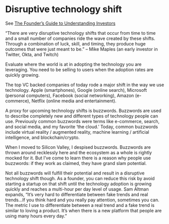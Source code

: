 # Disruptive technology shift

See [The Founder’s Guide to Understanding Investors](https://www.atrium.co/blog/startup-investors/)

“There are very disruptive technology shifts that occur from time to time and a small number of companies ride the wave created by these shifts. Through a combination of luck, skill, and timing, they produce huge outcomes that were just meant to be.” – Mike Maples (an early investor in Twitter, Okta, and Twitch)

Evaluate where the world is at in adopting the technology you are leveraging. You need to be selling to users when the adoption rates are quickly growing.

The top VC backed companies of today rode a major shift in the way we use technology. Apple (smartphones), Google (online search), Microsoft (personal computers), Facebook (social networking), Amazon (e-commerce), Netflix (online media and entertainment).

A proxy for upcoming technology shifts is buzzwords. Buzzwords are used to describe completely new and different types of technology people can use. Previously common buzzwords were terms like e-commerce, search, and social media, and my favorite ‘the cloud.’ Today, common buzzwords include virtual reality / augmented reality, machine learning / artificial intelligence, and blockchain/crypto.

When I moved to Silicon Valley, I despised buzzwords. Buzzwords are thrown around recklessly here and the ecosystem as a whole is rightly mocked for it. But I’ve come to learn there is a reason why people use buzzwords: if they work as claimed, they have grand slam potential.

Not all buzzwords will fulfill their potential and result in a disruptive technology shift though. As a founder, you can reduce this risk by avoid starting a startup on that shift until the technology adoption is growing quickly and reaches a multi-hour per day level of usage. Sam Altman expands, “It’s very hard to differentiate between fake trends and real trends…If you think hard and you really pay attention, sometimes you can. The metric I use to differentiate between a real trend and a fake trend is similar to loving a product. It’s when there is a new platform that people are using many hours every day.”
